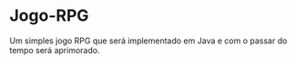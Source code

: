 # Jogo-RPG
Um simples jogo RPG que será implementado em Java e com o passar do tempo será aprimorado.
